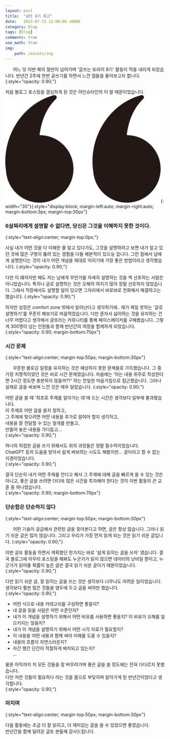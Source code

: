 ```yaml
---
layout: post
title:  "글또 8기 회고"
date:   2023-07-15 12:00:00 +0800
category: blog
tags: [blog]
comments: true
use_math: true
img:
    path: /assets/img
---
```


&nbsp;&nbsp;&nbsp;&nbsp;&nbsp;&nbsp;어느 덧 이번 해의 절반이 넘어가며 '글쓰는 또라이 8기' 활동이 막을 내리게 되었습니다. 반년간 2주에 한번 글쓰기를 하면서 느낀 점들을 돌아보고자 합니다.
{:style="opacity: 0.90;"}

처음 블로그 포스팅을 결심하게 된 것은 아인슈타인의 이 말 때문이었습니다.  
![quotes](/assets/img/quotation_mark.jpeg){: width="30"}{:style="display:block; margin-left:auto; margin-right:auto; margin-bottom:3px; margin-top:30px"}
### 6살짜리에게 설명할 수 없다면, 당신은 그것을 이해하지 못한 것이다.
{:style="text-align:center; margin-top:0px;"}

사실 내가 어떤 것을 다 이해한 줄 알고 있다가도, 그것을 설명하려고 보면 내가 알고 있던 것에 많은 구멍이 뚫려 있는 경험을 다들 해본적이 있으실 겁니다. 
그런 점에서 남에게 설명한다는 것이 내가 어떤 개념을 제대로 익히기에 가장 좋은 방법이라고 생각했습니다.
{:style="opacity: 0.90;"}

다만 이 떄까지만 해도 저는 남에게 무언가를 자세히 설명하는 것을 썩 선호하는 사람은 아니었습니다.
특히나 글로 설명하는 것은 오해의 여지가 많아 정말 선호하지 않았습니다.
그래서 직장에서도 설명할 일이 있으면 그자리에서 바로바로 전화해서 해결하고는 했습니다.
{:style="opacity: 0.90;"}

하지만 성장은 comfort zone 밖에서 일어난다고 생각하기에.. 제가 제일 못하는 '글로 설명하기'를 꾸준히 해보기로 마음먹었습니다.
다만 혼자서 싫어하는 것을 유지하는 건 너무 어렵다고 생각해서 글또라는 커뮤니티를 통해 페이스메이커를 구해봤습니다.
그렇게 300명이 넘는 인원들과 함께 반년간의 여정을 함께하게 되었습니다.
{:style="opacity: 0.90; margin-bottom:70px"}


### 시간 문제
{:style="text-align:center; margin-top:50px; margin-bottom:30px"}

&nbsp;&nbsp;&nbsp;&nbsp;&nbsp;&nbsp;꾸준한 블로깅 일정을 유지하는 것은 예상하지 못한 문제들로 가득했습니다. 그 중 가장 치명적이었던 것은 바로 시간 문제였습니다.
처음에는 '아는 내용 위주로 작성한다면 2시간 정도면 충분하지 않을까??' 하는 안일한 마음가짐으로 접근했습니다.
그러나 실제로 글을 써보며 느낀 것은 매우 달랐습니다.
{:style="opacity: 0.90;"}

어떤 글을 쓸 때 '최초로 주제를 알아가는 데'에 드는 시간은 생각보다 일부에 불과했습니다.  
이 주제로 어떤 글을 쓸지 정하고,  
그 주제에 맞으려면 어떤 내용을 추가로 알야아 할지 생각하고,  
내용을 잘 전달할 수 있는 얼개를 만들고,  
만들어 놓은 내용을 가다듬고...  
{:style="opacity: 0.90;"}

하나의 허접한 글을 쓰기 위해서도 위의 과정들은 정말 필수적이었습니다.  
ChatGPT 등의 도움을 받아서 쉽게 써보려는 시도도 해봤지만... 글이라고 할 수 없는 지경이었습니다.  
{:style="opacity: 0.90;"}

결국 단순히 내가 어떤 주제를 안다고 해서 그 주제에 대해 글을 빠르게 쓸 수 있는 것은 아니고, 좋은 글을 쓰려면 더더욱 많은 시간을 투자해야 한다는 것이
이번 활동의 큰 교훈 중 하나였습니다.  
{:style="opacity: 0.90; margin-bottom:70px"}

### 단순함은 단순하지 않다
{:style="text-align:center; margin-top:50px; margin-bottom:30px"}

&nbsp;&nbsp;&nbsp;&nbsp;&nbsp;&nbsp;어떤 기술이 궁금해서 관련된 글을 찾아본다고 하면, 글은 항상 많습니다. 
그러나 읽기 쉬운 글은 많지 않습니다. 그리고 우리가 가장 먼저 읽게 되는 것은 읽기 쉬운 글입니다.
{:style="opacity: 0.90;"}

이번 글또 활동을 하면서 계획했던 한가지는 바로 '쉽게 읽히는 글을 쓰자' 였습니다.
결국 블로그에 아무리 포스팅을 해봐도 누군가가 읽지 않으면 데이터의 낭비일 뿐이고, 누군가가 읽어줄 확률이 높은 글은 결국 읽기 쉬운 글이기 때문이었습니다.
{:style="opacity: 0.90;"}

다만 읽기 쉬운 글, 잘 읽히는 글을 쓰는 것은 생각보다 너무나도 어려운 일이었습니다.
생각보다 훨씬 많은 것들을 염두에 두고 글을 써야만 했습니다.  
{:style="opacity: 0.90;"}


* 어떤 식으로 내용 카테고리를 구성하면 좋을지?
* 내 글을 읽을 사람은 어떤 수준인지?
* 내가 이 개념을 설명하기 위해서 어떤 비유를 사용하면 좋을지? 이 비유가 오해를 일으키지는 않을지?
* 내가 이 개념을 설명하기 위해서 어떤 시각 자료가 필요할지?
* 이 내용을 어떤 내용과 함께 써야 이해를 도울 수 있을지?
* 내용의 흐름이 자연스러운지?
* 자간 행간 단간이 적절하게 배치되고 있는지?  
...

물론 아직까지 저 모든 것들을 잘 버무려가며 좋은 글을 쓸 정도에는 전혀 다다르지 못했습니다.   
다만 저런 것들이 필요하다 라는 것을 몸으로 부딪히며 알아가게 된 반년간이었다고 생각합니다.  
{:style="opacity: 0.90;"}


### 마치며
{:style="text-align:center; margin-top:50px; margin-bottom:30px"}

다음 활동에는 조금 더 잘 읽히고, 더 재미있는 글을 쓸 수 있었으면 좋겠습니다.  
반년간을 함께 달려온 글또 분들께 감사드립니다.